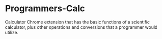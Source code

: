 # Programmers-Calc
Calculator Chrome extension that has the basic functions of a scientific calculator, plus other operations and conversions that a programmer would utilize.
